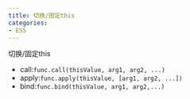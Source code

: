 ```yaml
---
title: 切换/固定this
categories: 
- ES5
---
```


切换/固定this
- call:`func.call(thisValue, arg1, arg2, ...)`
- apply:`func.apply(thisValue, [arg1, arg2, ...])`
- bind:`func.bind(thisValue, arg1, arg2,...)`



